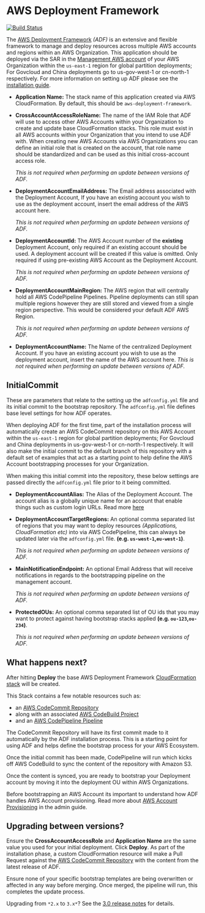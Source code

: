 # AWS Deployment Framework

[![Build Status](https://github.com/awslabs/aws-deployment-framework/workflows/ADF%20CI/badge.svg?branch=master)](https://github.com/awslabs/aws-deployment-framework/actions?query=workflow%3AADF%20CI+branch%3Amaster)

The [AWS Deployment Framework](https://github.com/awslabs/aws-deployment-framework)
*(ADF)* is an extensive and flexible framework to manage and deploy resources
across multiple AWS accounts and regions within an AWS Organization. This
application should be deployed via the SAR in the [Management AWS
account](admin-guide.md#management-account) of your AWS Organization within the
`us-east-1` region for global partition deployments; For Govcloud and China
deployments go to us-gov-west-1 or cn-north-1 respectively. For more information 
on setting up ADF please see the [installation
guide](https://github.com/awslabs/aws-deployment-framework/tree/master/docs/installation-guide.md).

- **Application Name:** The stack name of this application created via AWS
  CloudFormation. By default, this should be `aws-deployment-framework`.

- **CrossAccountAccessRoleName:** The name of the IAM Role that ADF will use to
  access other AWS Accounts within your Organization to create and update base
  CloudFormation stacks. This role must exist in all AWS accounts within your
  Organization that you intend to use ADF with. When creating new AWS Accounts
  via AWS Organizations you can define an initial role that is created on the
  account, that role name should be standardized and can be used as this initial
  cross-account access role.

  *This is not required when performing an update between versions of ADF.*

- **DeploymentAccountEmailAddress:** The Email address associated with the
  Deployment Account, If you have an existing account you wish to use as the
  deployment account, insert the email address of the AWS account here.

  *This is not required when performing an update between versions of ADF.*

- **DeploymentAccountId:** The AWS Account number of the **existing** Deployment
  Account, only required if an existing account should be used. A deployment
  account will be created if this value is omitted. Only required if using
  pre-existing AWS Account as the Deployment Account.

  *This is not required when performing an update between versions of ADF.*

- **DeploymentAccountMainRegion:** The AWS region that will centrally hold all
  AWS CodePipeline Pipelines. Pipeline deployments can still span multiple
  regions however they are still stored and viewed from a single region
  perspective. This would be considered your default ADF AWS Region.

  *This is not required when performing an update between versions of ADF.*

- **DeploymentAccountName:** The Name of the centralized Deployment Account. If
  you have an existing account you wish to use as the deployment account, insert
  the name of the AWS account here. *This is not required when performing an
  update between versions of ADF.*

## InitialCommit

These are parameters that relate to the setting up the `adfconfig.yml` file and
its initial commit to the bootstrap repository. The `adfconfig.yml` file defines
base level settings for how ADF operates.

When deploying ADF for the first time, part of the installation process will
automatically create an AWS CodeCommit repository on this AWS Account within the
`us-east-1` region for global partition deployments; For Govcloud and China
deployments in us-gov-west-1 or cn-north-1 respectively. It will also make the 
initial commit to the default branch of this repository with a default set of 
examples that act as a starting point to help define the AWS Account bootstrapping 
processes for your Organization.

When making this initial commit into the repository, these below settings are
passed directly the `adfconfig.yml` file prior to it being committed.

- **DeploymentAccountAlias:** The Alias of the Deployment Account. The account
  alias is a globally unique name for an account that enable things such as
  custom login URLs. Read more
  [here](https://docs.aws.amazon.com/IAM/latest/UserGuide/console_account-alias.html#AboutAccountAlias)

- **DeploymentAccountTargetRegions:** An optional comma separated list of
  regions that you may want to deploy resources *(Applications, CloudFormation
  etc)* into via AWS CodePipeline, this can always be updated later via the
  `adfconfig.yml` file. **(e.g. `us-west-1`,`eu-west-1`)**.

  *This is not required when performing an update between versions of ADF.*

- **MainNotificationEndpoint:** An optional Email Address that will receive
  notifications in regards to the bootstrapping pipeline on the management
  account.

  *This is not required when performing an update between versions of ADF.*

- **ProtectedOUs:** An optional comma separated list of OU ids that you may want
  to protect against having bootstrap stacks applied **(e.g.
  `ou-123`,`ou-234`)**.

  *This is not required when performing an update between versions of ADF.*

## What happens next?

After hitting **Deploy** the base AWS Deployment Framework
[CloudFormation stack](https://console.aws.amazon.com/cloudformation/home?region=us-east-1#/stacks)
will be created.

This Stack contains a few notable resources such as:

- an [AWS CodeCommit
  Repository](https://console.aws.amazon.com/codesuite/codecommit/repositories/aws-deployment-framework-bootstrap/browse?region=us-east-1)
- along with an associated [AWS CodeBuild
  Project](https://console.aws.amazon.com/codesuite/codebuild/projects/aws-deployment-framework-base-templates/history?region=us-east-1)
- and an [AWS CodePipeline
Pipeline](https://console.aws.amazon.com/codesuite/codepipeline/pipelines/aws-deployment-framework-bootstrap-pipeline/view?region=us-east-1)

The CodeCommit Repository will have its first commit made to it automatically by
the ADF installation process. This is a starting point for using ADF and helps
define the bootstrap process for your AWS Ecosystem.

Once the initial commit has been made, CodePipeline will run which kicks off AWS
CodeBuild to sync the content of the repository with Amazon S3.

Once the content is synced, you are ready to bootstrap your Deployment account
by moving it into the deployment OU within AWS Organizations.

Before bootstrapping an AWS Account its important to understand how ADF handles
AWS Account provisioning. Read more about [AWS Account
Provisioning](./admin-guide.md#account-provisioning) in the admin guide.

## Upgrading between versions?

Ensure the **CrossAccountAccessRole** and **Application Name** are the same
value you used for your initial deployment. Click **Deploy**. As part of the
installation phase, a custom CloudFormation resource will make a Pull Request
against the [AWS CodeCommit
Repository](https://console.aws.amazon.com/codesuite/codecommit/repositories/aws-deployment-framework-bootstrap/browse?region=us-east-1)
with the content from the latest release of ADF.

Ensure none of your specific bootstrap templates are being overwritten or
affected in any way before merging. Once merged, the pipeline will run, this
completes the update process.

Upgrading from `*2.x` to `3.x*`? See the
[3.0 release notes](https://github.com/awslabs/aws-deployment-framework/releases)
for details.
